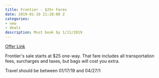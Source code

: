 ```yaml
---
title: Frontier - $25+ Fares
date: 2019-01-10 21:28:00 Z
categories:
- new
- deals
description: Must book by 1/11/2019
---
```


[Offer Link](https://www.flyfrontier.com/deals/flight-sales/)

Frontier's sale starts at $25 one-way. That fare includes all transportation fees, surcharges and taxes, but bags will cost you extra. 

Travel should be between 01/17/19 and 04/27/1